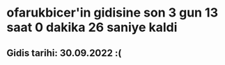 # ofarukbicer'in gidisine son 3 gun 13 saat 0 dakika 26 saniye kaldi

## Gidis tarihi: 30.09.2022 :(